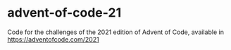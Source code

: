 # advent-of-code-21
Code for the challenges of the 2021 edition of Advent of Code, available in https://adventofcode.com/2021
